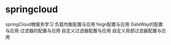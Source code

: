 # springcloud
springCloud微服务学习
负载均衡配置与应用
feign配置与应用
GateWay的配置与应用
过滤器的配置与应用
自定义过滤器配置与应用
自定义局部过滤器配置与应用